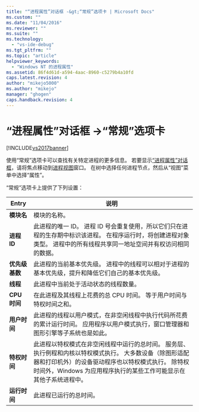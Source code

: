 ```yaml
---
title: "“进程属性”对话框 -&gt;“常规”选项卡 | Microsoft Docs"
ms.custom: ""
ms.date: "11/04/2016"
ms.reviewer: ""
ms.suite: ""
ms.technology: 
  - "vs-ide-debug"
ms.tgt_pltfrm: ""
ms.topic: "article"
helpviewer_keywords: 
  - "Windows NT 的进程属性"
ms.assetid: 86f4d61d-a594-4aac-8960-c5279b4a10fd
caps.latest.revision: 4
author: "mikejo5000"
ms.author: "mikejo"
manager: "ghogen"
caps.handback.revision: 4
---
```

# “进程属性”对话框 -&gt;“常规”选项卡
[!INCLUDE[vs2017banner](../code-quality/includes/vs2017banner.md)]

使用“常规”选项卡可以查找有关特定进程的更多信息。  若要显示[“进程属性”对话框](../debugger/process-properties-dialog-box.md)，请将焦点移动到[进程视图](../debugger/processes-view.md)窗口。  在树中选择任何进程节点，然后从“视图”菜单中选择“属性”。  
  
 “常规”选项卡上提供了下列设置：  
  
|Entry|说明|  
|-----------|--------|  
|**模块名**|模块的名称。|  
|**进程 ID**|此进程的唯一 ID。  进程 ID 号会重复使用，所以它们只在进程的生存期中标识该进程。  在程序运行时，将创建进程对象类型。  进程中的所有线程共享同一地址空间并有权访问相同的数据。|  
|**优先级基数**|此进程的当前基本优先级。  进程中的线程可以相对于进程的基本优先级，提升和降低它们自己的基本优先级。|  
|**线程**|此进程中当前处于活动状态的线程数量。|  
|**CPU 时间**|在此进程及其线程上花费的总 CPU 时间。  等于用户时间与特权时间之和。|  
|**用户时间**|此进程的线程以用户模式，在非空闲线程中执行代码所花费的累计运行时间。  应用程序以用户模式执行，窗口管理器和图形引擎等子系统也是如此。|  
|**特权时间**|此进程以特权模式在非空闲线程中运行的总时间。  服务层、执行例程和内核以特权模式执行。  大多数设备（除图形适配器和打印机外）的设备驱动程序也以特权模式执行。  除特权时间外，Windows 为应用程序执行的某些工作可能显示在其他子系统进程中。|  
|**运行时间**|此进程已运行的总时间。|